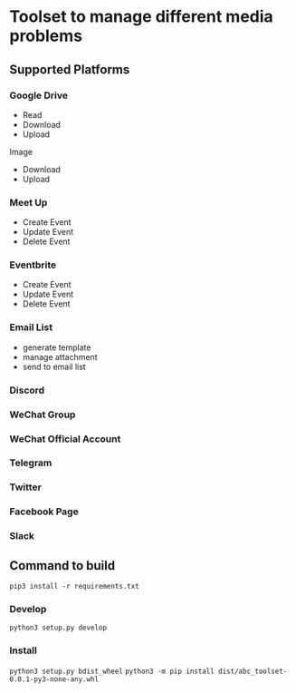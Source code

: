 # Toolset to manage different media problems

## Supported Platforms

### Google Drive

- Read
- Download
- Upload

Image

- Download
- Upload

### Meet Up

- Create Event
- Update Event
- Delete Event

### Eventbrite

- Create Event
- Update Event
- Delete Event

### Email List

- generate template
- manage attachment
- send to email list

### Discord

### WeChat Group

### WeChat Official Account

### Telegram

### Twitter

### Facebook Page

### Slack

## Command to build
`pip3 install -r requirements.txt`

### Develop
`python3 setup.py develop`

### Install
`python3 setup.py bdist_wheel`
`python3 -m pip install dist/abc_toolset-0.0.1-py3-none-any.whl`


